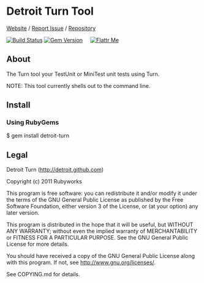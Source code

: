 # Detroit Turn Tool

[Website](http://rubyworks.github.com/detroit-turn) /
[Report Issue](http://github.com/rubyworks/detroit-turn/issues) /
[Repository](http://github.com/rubyworks/detroit-turn)

[![Build Status](https://secure.travis-ci.org/rubyworks/detroit-turn.png)](http://travis-ci.org/rubyworks/detroit-turn) 
[![Gem Version](https://badge.fury.io/rb/detroit-turn.png)](http://badge.fury.io/rb/detroit-turn) &nbsp; &nbsp;
[![Flattr Me](http://api.flattr.com/button/flattr-badge-large.png)](http://flattr.com/thing/324911/Rubyworks-Ruby-Development-Fund)


## About

The Turn tool your TestUnit or MiniTest unit tests using Turn.

NOTE: This tool currently shells out to the command line.


## Install

### Using RubyGems

  $ gem install detroit-turn


## Legal

Detroit Turn (http://detroit.github.com)

Copyright (c) 2011 Rubyworks

This program is free software: you can redistribute it and/or modify
it under the terms of the GNU General Public License as published by
the Free Software Foundation, either version 3 of the License, or
(at your option) any later version.

This program is distributed in the hope that it will be useful,
but WITHOUT ANY WARRANTY; without even the implied warranty of
MERCHANTABILITY or FITNESS FOR A PARTICULAR PURPOSE.  See the
GNU General Public License for more details.

You should have received a copy of the GNU General Public License
along with this program.  If not, see <http://www.gnu.org/licenses/>.

See COPYING.md for details.

